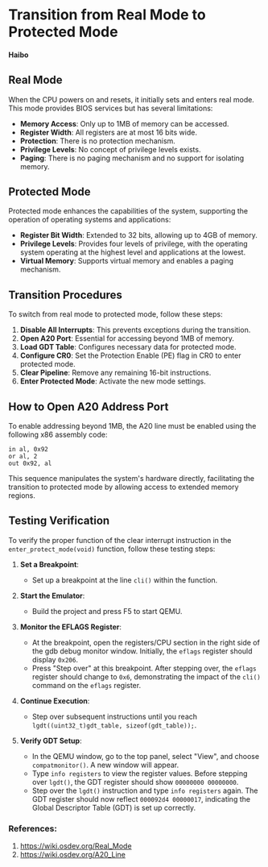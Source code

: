 # Transition from Real Mode to Protected Mode
#### Haibo

## Real Mode
When the CPU powers on and resets, it initially sets and enters real mode. This mode provides BIOS services but has several limitations:
- **Memory Access**: Only up to 1MB of memory can be accessed.
- **Register Width**: All registers are at most 16 bits wide.
- **Protection**: There is no protection mechanism.
- **Privilege Levels**: No concept of privilege levels exists.
- **Paging**: There is no paging mechanism and no support for isolating memory.

## Protected Mode
Protected mode enhances the capabilities of the system, supporting the operation of operating systems and applications:
- **Register Bit Width**: Extended to 32 bits, allowing up to 4GB of memory.
- **Privilege Levels**: Provides four levels of privilege, with the operating system operating at the highest level and applications at the lowest.
- **Virtual Memory**: Supports virtual memory and enables a paging mechanism.

## Transition Procedures
To switch from real mode to protected mode, follow these steps:
1. **Disable All Interrupts**: This prevents exceptions during the transition.
2. **Open A20 Port**: Essential for accessing beyond 1MB of memory.
3. **Load GDT Table**: Configures necessary data for protected mode.
4. **Configure CR0**: Set the Protection Enable (PE) flag in CR0 to enter protected mode.
5. **Clear Pipeline**: Remove any remaining 16-bit instructions.
6. **Enter Protected Mode**: Activate the new mode settings.

## How to Open A20 Address Port
To enable addressing beyond 1MB, the A20 line must be enabled using the following x86 assembly code:
```assembly
in al, 0x92
or al, 2
out 0x92, al
```

This sequence manipulates the system's hardware directly, facilitating the transition to protected mode by allowing access to extended memory regions.

## Testing Verification
To verify the proper function of the clear interrupt instruction in the `enter_protect_mode(void)` function, follow these testing steps:

1. **Set a Breakpoint**:
   - Set up a breakpoint at the line `cli()` within the function.

2. **Start the Emulator**:
   - Build the project and press F5 to start QEMU.

3. **Monitor the EFLAGS Register**:
   - At the breakpoint, open the registers/CPU section in the right side of the gdb debug monitor window. Initially, the `eflags` register should display `0x206`.
   - Press "Step over" at this breakpoint. After stepping over, the `eflags` register should change to `0x6`, demonstrating the impact of the `cli()` command on the `eflags` register.

4. **Continue Execution**:
   - Step over subsequent instructions until you reach `lgdt((uint32_t)gdt_table, sizeof(gdt_table));`.

5. **Verify GDT Setup**:
   - In the QEMU window, go to the top panel, select "View", and choose `compatmonitor()`. A new window will appear.
   - Type `info registers` to view the register values. Before stepping over `lgdt()`, the GDT register should show `00000000 00000000`.
   - Step over the `lgdt()` instruction and type `info registers` again. The GDT register should now reflect `000092d4 00000017`, indicating the Global Descriptor Table (GDT) is set up correctly.



### References:
1. https://wiki.osdev.org/Real_Mode
2. https://wiki.osdev.org/A20_Line